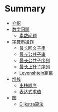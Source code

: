# Summary

* [介绍](README.md)
* [数学问题]()
    * [素数问题](数学问题/素数问题.md)
* [字符串操作]()
    * [最长回文子串](字符串操作/最长回文子串.md)
    * [最长公共子串](字符串操作/最长公共子串.md)
    * [最长公共子序列](字符串操作/最长公共子序列.md)
    * [最长上升子序列](字符串操作/最长上升子序列.md)
    * [Levenshtein距离](字符串操作/Levenshtein距离.md)
* [堆栈]()
    * [出栈顺序](堆栈/出栈顺序.md)
    * [表达式求值](堆栈/表达式求值.md)
* [图]()
    * [Dijkstra算法](图/Dijkstra算法.md)



